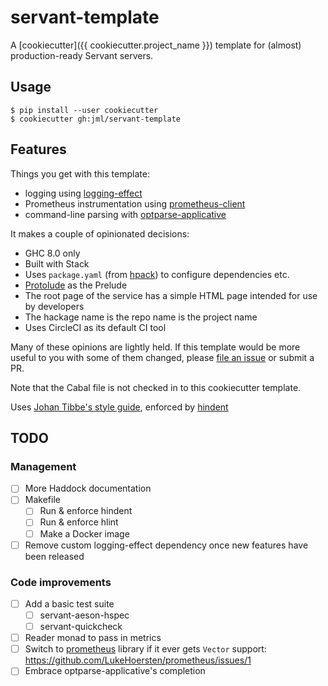# servant-template

A [cookiecutter]({{ cookiecutter.project_name }}) template for
(almost) production-ready Servant servers.

## Usage

```
$ pip install --user cookiecutter
$ cookiecutter gh:jml/servant-template
```

## Features

Things you get with this template:

* logging using [logging-effect](http://hackage.haskell.org/package/logging-effect)
* Prometheus instrumentation using [prometheus-client](https://hackage.haskell.org/package/prometheus-client)
* command-line parsing with [optparse-applicative](https://hackage.haskell.org/package/optparse-applicative)

It makes a couple of opinionated decisions:

* GHC 8.0 only
* Built with Stack
* Uses `package.yaml` (from [hpack](https://hackage.haskell.org/package/hpack)) to configure dependencies etc.
* [Protolude](https://github.com/sdiehl/protolude) as the Prelude
* The root page of the service has a simple HTML page intended for use by developers
* The hackage name is the repo name is the project name
* Uses CircleCI as its default CI tool

Many of these opinions are lightly held. If this template would be more useful to you with some of them changed, please [file an issue](https://github.com/jml/servant-template/issues/new) or submit a PR.

Note that the Cabal file is not checked in to this cookiecutter template.

Uses [Johan Tibbe's style guide](https://github.com/tibbe/haskell-style-guide/blob/master/haskell-style.md), enforced by [hindent](https://github.com/chrisdone/hindent)

## TODO

### Management

- [ ] More Haddock documentation
- [ ] Makefile
  - [ ] Run & enforce hindent
  - [ ] Run & enforce hlint
  - [ ] Make a Docker image
- [ ] Remove custom logging-effect dependency once new features have been released

### Code improvements

- [ ] Add a basic test suite
  - [ ] servant-aeson-hspec
  - [ ] servant-quickcheck
- [ ] Reader monad to pass in metrics
- [ ] Switch to [prometheus](https://hackage.haskell.org/package/prometheus) library if it ever gets `Vector` support: https://github.com/LukeHoersten/prometheus/issues/1
- [ ] Embrace optparse-applicative's completion
